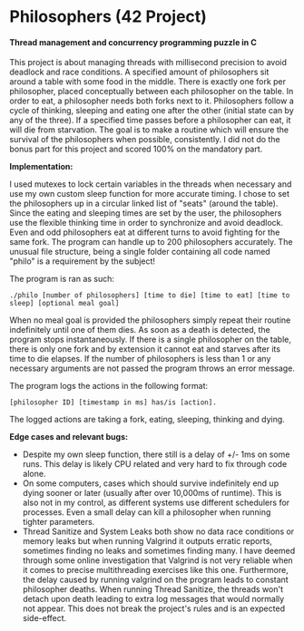# Philosophers (42 Project)
#### Thread management and concurrency programming puzzle in C

This project is about managing threads with millisecond precision to avoid deadlock and race conditions. A specified amount of philosophers sit around a table with some food in the middle. There is exactly one fork per philosopher, placed conceptually between each philosopher on the table. In order to eat, a philosopher needs both forks next to it. Philosophers follow a cycle of thinking, sleeping and eating one after the other (initial state can by any of the three). If a specified time passes before a philosopher can eat, it will die from starvation. The goal is to make a routine which will ensure the survival of the philosophers when possible, consistently. I did not do the bonus part for this project and scored 100% on the mandatory part.

**Implementation:**

I used mutexes to lock certain variables in the threads when necessary and use my own custom sleep function for more accurate timing. I chose to set the philosophers up in a circular linked list of "seats" (around the table). Since the eating and sleeping times are set by the user, the philosophers use the flexible thinking time in order to synchronize and avoid deadlock. Even and odd philosophers eat at different turns to avoid fighting for the same fork. The program can handle up to 200 philosophers accurately.
The unusual file structure, being a single folder containing all code named "philo" is a requirement by the subject!

The program is ran as such:
```
./philo [number of philosophers] [time to die] [time to eat] [time to sleep] [optional meal goal]
```
When no meal goal is provided the philosophers simply repeat their routine indefinitely until one of them dies. As soon as a death is detected, the program stops instantaneously.
If there is a single philosopher on the table, there is only one fork and by extension it cannot eat and starves after its time to die elapses. If the number of philosophers is less than 1 or any necessary arguments are not passed the program throws an error message.

The program logs the actions in the following format:
```
[philosopher ID] [timestamp in ms] has/is [action].
```
The logged actions are taking a fork, eating, sleeping, thinking and dying.

**Edge cases and relevant bugs:**

- Despite my own sleep function, there still is a delay of +/- 1ms on some runs. This delay is likely CPU related and very hard to fix through code alone.
- On some computers, cases which should survive indefinitely end up dying sooner or later (usually after over 10,000ms of runtime). This is also not in my control, as different systems use different schedulers for processes. Even a small delay can kill a philosopher when running tighter parameters. 
- Thread Sanitize and System Leaks both show no data race conditions or memory leaks but when running Valgrind it outputs erratic reports, sometimes finding no leaks and sometimes finding many. I have deemed through some online investigation that Valgrind is not very reliable when it comes to precise multithreading exercises like this one. Furthermore, the delay caused by running valgrind on the program leads to constant philosopher deaths. When running Thread Sanitize, the threads won't detach upon death leading to extra log messages that would normally not appear. This does not break the project's rules and is an expected side-effect.  
